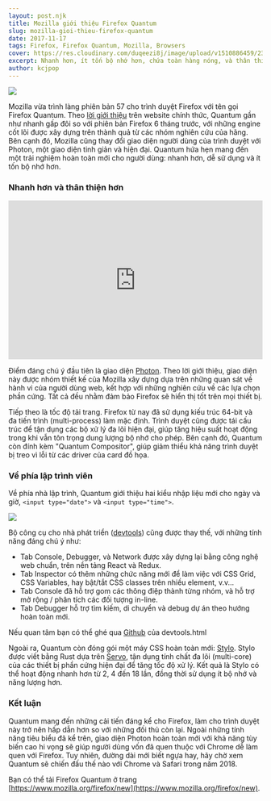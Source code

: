 ```yaml
---
layout: post.njk
title: Mozilla giới thiệu Firefox Quantum
slug: mozilla-gioi-thieu-firefox-quantum
date: 2017-11-17
tags: Firefox, Firefox Quantum, Mozilla, Browsers
cover: https://res.cloudinary.com/duqeezi8j/image/upload/v1510886459/23517962_10159600010560022_7334547816359977599_n_kuuyyc.jpg
excerpt: Nhanh hơn, ít tốn bộ nhớ hơn, chứa toàn hàng nóng, và thân thiện với người sử dụng.
author: kcjpop
---
```


![](https://res.cloudinary.com/duqeezi8j/image/upload/v1510882141/LogoTagline_jumkdh.jpg)

Mozilla vừa trình làng phiên bản 57 cho trình duyệt Firefox với tên gọi Firefox Quantum. Theo [lời giới thiệu](https://blog.mozilla.org/blog/2017/11/14/introducing-firefox-quantum/) trên website chính thức, Quantum gần như nhanh gấp đôi so với phiên bản Firefox 6 tháng trước, với những engine cốt lõi được xây dựng trên thành quả từ các nhóm nghiên cứu của hãng. Bên cạnh đó, Mozilla cũng thay đổi giao diện người dùng của trình duyệt với Photon, một giao diện tinh giản và hiện đại. Quantum hứa hẹn mang đến một trải nghiệm hoàn toàn mới cho người dùng: nhanh hơn, dễ sử dụng và ít tốn bộ nhớ hơn.

### Nhanh hơn và thân thiện hơn

<iframe width="100%" height="315" src="https://www.youtube.com/embed/n6wiRyKkmKc" frameborder="0" gesture="media" allowfullscreen></iframe>

Điểm đáng chú ý đầu tiên là giao diện [Photon](http://design.firefox.com/photon/welcome.html). Theo lời giới thiệu, giao diện này được nhóm thiết kế của Mozilla xây dựng dựa trên những quan sát về hành vi của người dùng web, kết hợp với những nghiên cứu về các lựa chọn phần cứng. Tất cả đều nhằm đảm bảo Firefox sẽ hiển thị tốt trên mọi thiết bị.

Tiếp theo là tốc độ tải trang. Firefox từ nay đã sử dụng kiếu trúc 64-bit và đa tiến trình (multi-process) làm mặc định. Trình duyệt cũng được tái cấu trúc để tận dụng các bộ xử lý đa lõi hiện đại, giúp tăng hiệu suất hoạt động trong khi vẫn tôn trọng dung lượng bộ nhớ cho phép. Bên cạnh đó, Quantum còn đính kèm "Quantum Compositor", giúp giảm thiểu khả năng trình duyệt bị treo vì lỗi từ các driver của card đồ họa.

### Về phía lập trình viên

Về phía nhà lập trình, Quantum giới thiệu hai kiểu nhập liệu mới cho ngày và giờ, `<input type="date">` và `<input type="time">`.

![](https://res.cloudinary.com/duqeezi8j/image/upload/c_scale,w_300/v1510883687/Screen-Shot-2017-09-19-at-13.27.05_ywzegf.png)

Bộ công cụ cho nhà phát triển ([devtools](https://hacks.mozilla.org/2017/09/developer-edition-devtools-update-now-with-photon-ui/)) cũng được thay thế, với những tính năng đáng chú ý như:

- Tab Console, Debugger, và Network được xây dựng lại bằng công nghệ web chuẩn, trên nền tảng React và Redux.
- Tab Inspector có thêm những chức năng mới để làm việc với CSS Grid, CSS Variables, hay bật/tắt CSS classes trên nhiều element, v.v...
- Tab Console đã hỗ trợ gom các thông điệp thành từng nhóm, và hỗ trợ mở rộng / phân tích các đối tượng in-line.
- Tab Debugger hỗ trợ tìm kiếm, di chuyển và debug dự án theo hướng hoàn toàn mới.

Nếu quan tâm bạn có thể ghé qua [Github](https://github.com/devtools-html) của devtools.html

Ngoài ra, Quantum còn đóng gói một máy CSS hoàn toàn mới: [Stylo](https://hacks.mozilla.org/2017/08/inside-a-super-fast-css-engine-quantum-css-aka-stylo/). Stylo được viết bằng Rust dựa trên [Servo](https://servo.org/), tận dụng tính chất đa lõi (multi-core) của các thiết bị phần cứng hiện đại để tăng tốc độ xử lý. Kết quả là Stylo có thể hoạt động nhanh hơn từ 2, 4 đến 18 lần, đồng thời sử dụng ít bộ nhớ và năng lượng hơn.

### Kết luận

Quantum mang đến những cải tiến đáng kể cho Firefox, làm cho trình duyệt này trở nên hấp dẫn hơn so với những đối thủ còn lại. Ngoài những tính năng tiêu biểu đã kể trên, giao diện Photon hoàn toàn mới với khả năng tùy biến cao hi vọng sẽ giúp người dùng vốn đã quen thuộc với Chrome dễ làm quen với Firefox.  Tuy nhiên, đường dài mới biết ngựa hay, hãy chờ xem Quantum sẽ chiến đấu thế nào với Chrome và Safari trong năm 2018.

Bạn có thể tải Firefox Quantum ở trang [https://www.mozilla.org/firefox/new](https://www.mozilla.org/firefox/new).
